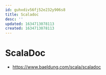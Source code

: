 ```yaml
---
id: guhxdiv56fj52e232y906s8
title: Scaladoc
desc: ''
updated: 1634713078113
created: 1634713078113
---
```

 # ScalaDoc

 * https://www.baeldung.com/scala/scaladoc
